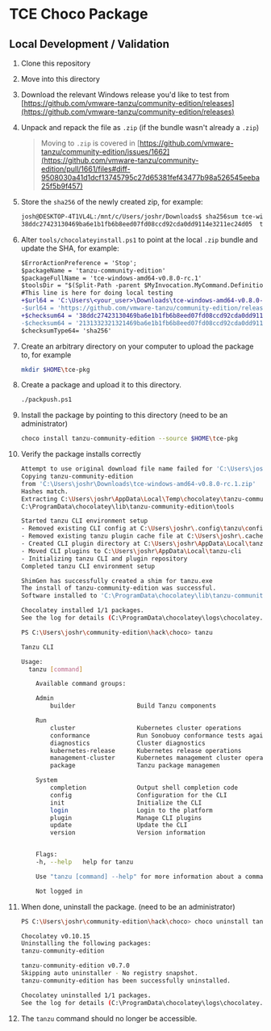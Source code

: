 # TCE Choco Package

## Local Development / Validation

1. Clone this repository

1. Move into this directory

1. Download the relevant Windows release you'd like to test from [https://github.com/vmware-tanzu/community-edition/releases](https://github.com/vmware-tanzu/community-edition/releases)

1. Unpack and repack the file as `.zip` (if the bundle wasn't already a `.zip`)

    > Moving to `.zip` is covered in [https://github.com/vmware-tanzu/community-edition/issues/1662](https://github.com/vmware-tanzu/community-edition/pull/1661/files#diff-9508030a41d1dcf13745795c27d65381fef43477b98a526545eeba25f5b9f457)

1. Store the `sha256` of the newly created zip, for example:

    ```sh
    josh@DESKTOP-4T1VL4L:/mnt/c/Users/joshr/Downloads$ sha256sum tce-windows-amd64-v0.8.0-rc.1.zip
    38ddc27423130469ba6e1b1fb6b8eed07fd08ccd92cda0dd9114e3211ec24d05  tce-windows-amd64-v0.8.0-rc.1.zip
    ```

1. Alter `tools/chocolateyinstall.ps1` to point at the local `.zip` bundle and update the SHA, for example:

    ```diff
    $ErrorActionPreference = 'Stop';
    $packageName = 'tanzu-community-edition'
    $packageFullName = 'tce-windows-amd64-v0.8.0-rc.1'
    $toolsDir = "$(Split-Path -parent $MyInvocation.MyCommand.Definition)"
    #This line is here for doing local testing
    +$url64 = 'C:\Users\<your_user>\Downloads\tce-windows-amd64-v0.8.0-rc.1.zip'
    -$url64 = 'https://github.com/vmware-tanzu/community-edition/releases/download/v0.8.0-rc.1/tce-windows-amd64-v0.8.0-rc.1.zip'
    +$checksum64 = '38ddc27423130469ba6e1b1fb6b8eed07fd08ccd92cda0dd9114e3211ec24d05'
    -$checksum64 = '2131332321321469ba6e1b1fb6b8eed07fd08ccd92cda0dd9114e3211ec24d05'
    $checksumType64= 'sha256'
    ```

1. Create an arbitrary directory on your computer to upload the package to, for example

    ```sh
    mkdir $HOME\tce-pkg
    ```

1. Create a package and upload it to this directory.

    ```sh
    ./packpush.ps1
    ```

1. Install the package by pointing to this directory (need to be an administrator)

    ```sh
    choco install tanzu-community-edition --source $HOME\tce-pkg
    ```

1. Verify the package installs correctly

    ```sh
    Attempt to use original download file name failed for 'C:\Users\joshr\Downloads\tce-windows-amd64-v0.8.0-rc.1.zip'.
    Copying tanzu-community-edition
    from 'C:\Users\joshr\Downloads\tce-windows-amd64-v0.8.0-rc.1.zip'
    Hashes match.
    Extracting C:\Users\joshr\AppData\Local\Temp\chocolatey\tanzu-community-edition\0.7.0\tanzu-community-editionInstall.zip to C:\ProgramData\chocolatey\lib\tanzu-community-edition\tools...
    C:\ProgramData\chocolatey\lib\tanzu-community-edition\tools

    Started tanzu CLI environment setup
    - Removed existing CLI config at C:\Users\joshr\.config\tanzu\config.yaml
    - Removed existing tanzu plugin cache file at C:\Users\joshr\.cache\tanzu\catalog.yaml
    - Created CLI plugin directory at C:\Users\joshr\AppData\Local\tanzu-cli
    - Moved CLI plugins to C:\Users\joshr\AppData\Local\tanzu-cli
    - Initializing tanzu CLI and plugin repository
    Completed tanzu CLI environment setup

    ShimGen has successfully created a shim for tanzu.exe
    The install of tanzu-community-edition was successful.
    Software installed to 'C:\ProgramData\chocolatey\lib\tanzu-community-edition\tools'

    Chocolatey installed 1/1 packages.
    See the log for details (C:\ProgramData\chocolatey\logs\chocolatey.log)
    ```

    ```sh
    PS C:\Users\joshr\community-edition\hack\choco> tanzu

    Tanzu CLI

    Usage:
      tanzu [command]

        Available command groups:

        Admin
            builder                 Build Tanzu components

        Run
            cluster                 Kubernetes cluster operations
            conformance             Run Sonobuoy conformance tests against clusters
            diagnostics             Cluster diagnostics
            kubernetes-release      Kubernetes release operations
            management-cluster      Kubernetes management cluster operations
            package                 Tanzu package managemen

        System
            completion              Output shell completion code
            config                  Configuration for the CLI
            init                    Initialize the CLI
            login                   Login to the platform
            plugin                  Manage CLI plugins
            update                  Update the CLI
            version                 Version information


        Flags:
        -h, --help   help for tanzu

        Use "tanzu [command] --help" for more information about a command.

        Not logged in
    ```

1. When done, uninstall the package. (need to be an administrator)

    ```sh
    PS C:\Users\joshr\community-edition\hack\choco> choco uninstall tanzu-community-edition --source $HOME\tce-pkg

    Chocolatey v0.10.15
    Uninstalling the following packages:
    tanzu-community-edition

    tanzu-community-edition v0.7.0
    Skipping auto uninstaller - No registry snapshot.
    tanzu-community-edition has been successfully uninstalled.

    Chocolatey uninstalled 1/1 packages.
    See the log for details (C:\ProgramData\chocolatey\logs\chocolatey.log).
    ```

1. The `tanzu` command should no longer be accessible.
